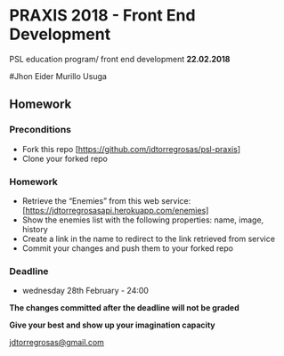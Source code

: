 # PRAXIS 2018 - Front End Development
PSL education program/ front end development **22.02.2018**




#Jhon Eider Murillo Usuga




## Homework

### Preconditions
- Fork this repo [https://github.com/jdtorregrosas/psl-praxis]
- Clone your forked repo

### Homework
- Retrieve the “Enemies” from this web service: [https://jdtorregrosasapi.herokuapp.com/enemies]
- Show the enemies list with the following properties: name, image, history
- Create a link in the name to redirect to the link retrieved from service
- Commit your changes and push them to your forked repo

### Deadline

- wednesday 28th February - 24:00

**The changes committed after the deadline will not be graded**

**Give your best and show up your imagination capacity**

jdtorregrosas@gmail.com
